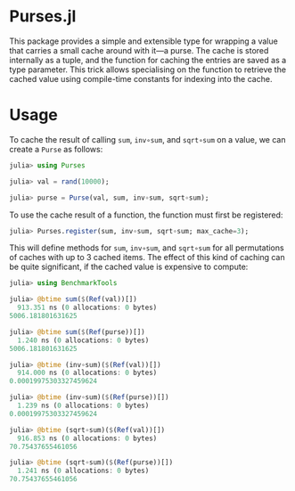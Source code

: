 # Purses.jl

This package provides a simple and extensible type for wrapping a value that carries a small cache around with it—a purse.  The cache is stored internally as a tuple, and the function for caching the entries are saved as a type parameter.  This trick allows specialising on the function to retrieve the cached value using compile-time constants for indexing into the cache.

# Usage

To cache the result of calling `sum`, `inv∘sum`, and `sqrt∘sum` on a value, we can create a `Purse` as follows:
```julia
julia> using Purses

julia> val = rand(10000);

julia> purse = Purse(val, sum, inv∘sum, sqrt∘sum);

```
To use the cache result of a function, the function must first be registered:
```julia
julia> Purses.register(sum, inv∘sum, sqrt∘sum; max_cache=3);

```
This will define methods for `sum`, `inv∘sum`, and `sqrt∘sum` for all permutations of caches with up to 3 cached items.  The effect of this kind of caching can be quite significant, if the cached value is expensive to compute:
```julia
julia> using BenchmarkTools

julia> @btime sum($(Ref(val))[])
  913.351 ns (0 allocations: 0 bytes)
5006.181801631625

julia> @btime sum($(Ref(purse))[])
  1.240 ns (0 allocations: 0 bytes)
5006.181801631625

julia> @btime (inv∘sum)($(Ref(val))[])
  914.000 ns (0 allocations: 0 bytes)
0.00019975303327459624

julia> @btime (inv∘sum)($(Ref(purse))[])
  1.239 ns (0 allocations: 0 bytes)
0.00019975303327459624

julia> @btime (sqrt∘sum)($(Ref(val))[])
  916.853 ns (0 allocations: 0 bytes)
70.75437655461056

julia> @btime (sqrt∘sum)($(Ref(purse))[])
  1.241 ns (0 allocations: 0 bytes)
70.75437655461056
```
